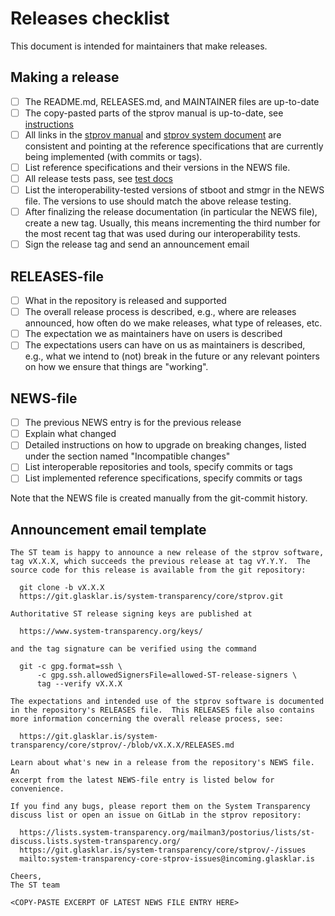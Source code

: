 # Releases checklist

This document is intended for maintainers that make releases.

## Making a release

  - [ ] The README.md, RELEASES.md, and MAINTAINER files are up-to-date
  - [ ] The copy-pasted parts of the stprov manual is up-to-date, see
    [instructions](./stprov-manual.README)
  - [ ] All links in the [stprov manual](./stprov-manual) and [stprov system
    document](./stprov-system.md) are consistent and pointing at the reference
    specifications that are currently being implemented (with commits or tags).
  - [ ] List reference specifications and their versions in the NEWS file.
  - [ ] All release tests pass, see [test docs](./testing-stprov.md)
  - [ ] List the interoperability-tested versions of stboot and stmgr in the
    NEWS file.  The versions to use should match the above release testing.
  - [ ] After finalizing the release documentation (in particular the NEWS
    file), create a new tag.  Usually, this means incrementing the third number
    for the most recent tag that was used during our interoperability tests.
  - [ ] Sign the release tag and send an announcement email

## RELEASES-file 

  - [ ] What in the repository is released and supported
  - [ ] The overall release process is described, e.g., where are releases
    announced, how often do we make releases, what type of releases, etc.
  - [ ] The expectation we as maintainers have on users is described
  - [ ] The expectations users can have on us as maintainers is
    described, e.g., what we intend to (not) break in the future or any
    relevant pointers on how we ensure that things are "working".

## NEWS-file 

  - [ ] The previous NEWS entry is for the previous release
  - [ ] Explain what changed
  - [ ] Detailed instructions on how to upgrade on breaking changes, listed
    under the section named "Incompatible changes"
  - [ ] List interoperable repositories and tools, specify commits or tags
  - [ ] List implemented reference specifications, specify commits or tags

Note that the NEWS file is created manually from the git-commit history.

## Announcement email template

```
The ST team is happy to announce a new release of the stprov software,
tag vX.X.X, which succeeds the previous release at tag vY.Y.Y.  The
source code for this release is available from the git repository:

  git clone -b vX.X.X
  https://git.glasklar.is/system-transparency/core/stprov.git

Authoritative ST release signing keys are published at

  https://www.system-transparency.org/keys/

and the tag signature can be verified using the command

  git -c gpg.format=ssh \
      -c gpg.ssh.allowedSignersFile=allowed-ST-release-signers \
      tag --verify vX.X.X

The expectations and intended use of the stprov software is documented
in the repository's RELEASES file.  This RELEASES file also contains
more information concerning the overall release process, see:

  https://git.glasklar.is/system-transparency/core/stprov/-/blob/vX.X.X/RELEASES.md

Learn about what's new in a release from the repository's NEWS file.  An
excerpt from the latest NEWS-file entry is listed below for convenience.

If you find any bugs, please report them on the System Transparency
discuss list or open an issue on GitLab in the stprov repository:

  https://lists.system-transparency.org/mailman3/postorius/lists/st-discuss.lists.system-transparency.org/
  https://git.glasklar.is/system-transparency/core/stprov/-/issues
  mailto:system-transparency-core-stprov-issues@incoming.glasklar.is

Cheers,
The ST team

<COPY-PASTE EXCERPT OF LATEST NEWS FILE ENTRY HERE>
```
